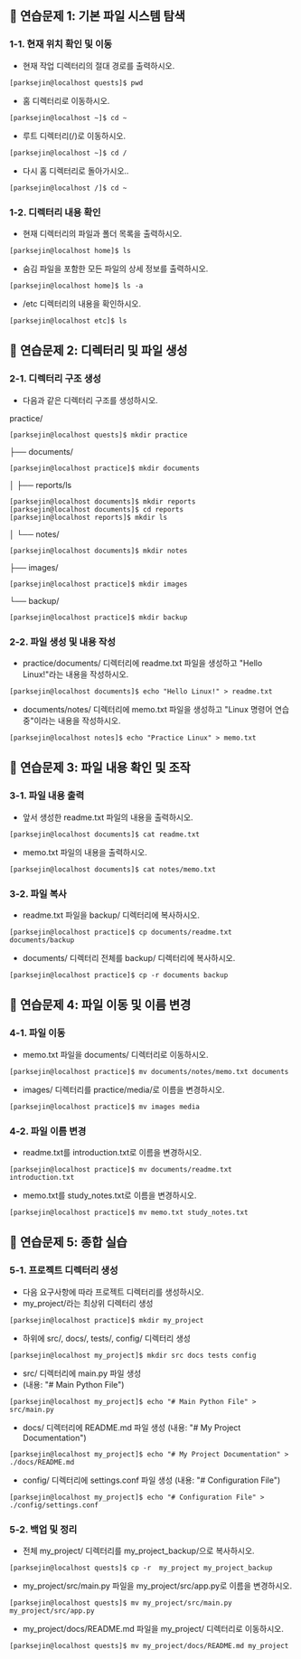 ## 📁 연습문제 1: 기본 파일 시스템 탐색
### 1-1. 현재 위치 확인 및 이동
- 현재 작업 디렉터리의 절대 경로를 출력하시오.
```
[parksejin@localhost quests]$ pwd
```
- 홈 디렉터리로 이동하시오.
```
[parksejin@localhost ~]$ cd ~
```
- 루트 디렉터리(/)로 이동하시오.
```
[parksejin@localhost ~]$ cd /
```
- 다시 홈 디렉터리로 돌아가시오..
```
[parksejin@localhost /]$ cd ~
```
### 1-2. 디렉터리 내용 확인
- 현재 디렉터리의 파일과 폴더 목록을 출력하시오.
```
[parksejin@localhost home]$ ls
```
- 숨김 파일을 포함한 모든 파일의 상세 정보를 출력하시오.
```
[parksejin@localhost home]$ ls -a
```
- /etc 디렉터리의 내용을 확인하시오.
```
[parksejin@localhost etc]$ ls
```
## 📁 연습문제 2: 디렉터리 및 파일 생성
### 2-1. 디렉터리 구조 생성
- 다음과 같은 디렉터리 구조를 생성하시오.

practice/
```
[parksejin@localhost quests]$ mkdir practice
```
├── documents/
```
[parksejin@localhost practice]$ mkdir documents
```
│   ├── reports/ls
```
[parksejin@localhost documents]$ mkdir reports
[parksejin@localhost documents]$ cd reports
[parksejin@localhost reports]$ mkdir ls
```
│   └── notes/
```
[parksejin@localhost documents]$ mkdir notes
```
├── images/
```
[parksejin@localhost practice]$ mkdir images
```
└── backup/
```
[parksejin@localhost practice]$ mkdir backup
```
### 2-2. 파일 생성 및 내용 작성
- practice/documents/ 디렉터리에 readme.txt 파일을 생성하고 "Hello Linux!"라는 내용을 작성하시오.
```
[parksejin@localhost documents]$ echo "Hello Linux!" > readme.txt
```
- documents/notes/ 디렉터리에 memo.txt 파일을 생성하고 "Linux 명령어 연습 중"이라는 내용을 작성하시오.
```
[parksejin@localhost notes]$ echo "Practice Linux" > memo.txt
```
## 📁 연습문제 3: 파일 내용 확인 및 조작
### 3-1. 파일 내용 출력
- 앞서 생성한 readme.txt 파일의 내용을 출력하시오.
```
[parksejin@localhost documents]$ cat readme.txt
```
- memo.txt 파일의 내용을 출력하시오.
```
[parksejin@localhost documents]$ cat notes/memo.txt
```
### 3-2. 파일 복사
- readme.txt 파일을 backup/ 디렉터리에 복사하시오.
```
[parksejin@localhost practice]$ cp documents/readme.txt documents/backup
```
- documents/ 디렉터리 전체를 backup/ 디렉터리에 복사하시오.
```
[parksejin@localhost practice]$ cp -r documents backup
```
## 📁 연습문제 4: 파일 이동 및 이름 변경
### 4-1. 파일 이동
- memo.txt 파일을 documents/ 디렉터리로 이동하시오.
```
[parksejin@localhost practice]$ mv documents/notes/memo.txt documents
```
- images/ 디렉터리를 practice/media/로 이름을 변경하시오.
```
[parksejin@localhost practice]$ mv images media
```
### 4-2. 파일 이름 변경
- readme.txt를 introduction.txt로 이름을 변경하시오.
```
[parksejin@localhost practice]$ mv documents/readme.txt introduction.txt
```
- memo.txt를 study_notes.txt로 이름을 변경하시오.
```
[parksejin@localhost practice]$ mv memo.txt study_notes.txt
```
## 📁 연습문제 5: 종합 실습
### 5-1. 프로젝트 디렉터리 생성
- 다음 요구사항에 따라 프로젝트 디렉터리를 생성하시오.
- my_project/라는 최상위 디렉터리 생성
```
[parksejin@localhost practice]$ mkdir my_project
```
- 하위에 src/, docs/, tests/, config/ 디렉터리 생성
```
[parksejin@localhost my_project]$ mkdir src docs tests config
```
- src/ 디렉터리에 main.py 파일 생성
- (내용: "# Main Python File")
```
[parksejin@localhost my_project]$ echo "# Main Python File" > src/main.py
```
- docs/ 디렉터리에 README.md 파일 생성 (내용: "# My Project Documentation")
```
[parksejin@localhost my_project]$ echo "# My Project Documentation" > ./docs/README.md
```
- config/ 디렉터리에 settings.conf 파일 생성 (내용: "# Configuration File")
```
[parksejin@localhost my_project]$ echo "# Configuration File" > ./config/settings.conf
```
### 5-2. 백업 및 정리
- 전체 my_project/ 디렉터리를 my_project_backup/으로 복사하시오.
```
[parksejin@localhost quests]$ cp -r  my_project my_project_backup
```
- my_project/src/main.py 파일을 my_project/src/app.py로 이름을 변경하시오.
```
[parksejin@localhost quests]$ mv my_project/src/main.py my_project/src/app.py
```
- my_project/docs/README.md 파일을 my_project/ 디렉터리로 이동하시오.
```
[parksejin@localhost quests]$ mv my_project/docs/README.md my_project
```